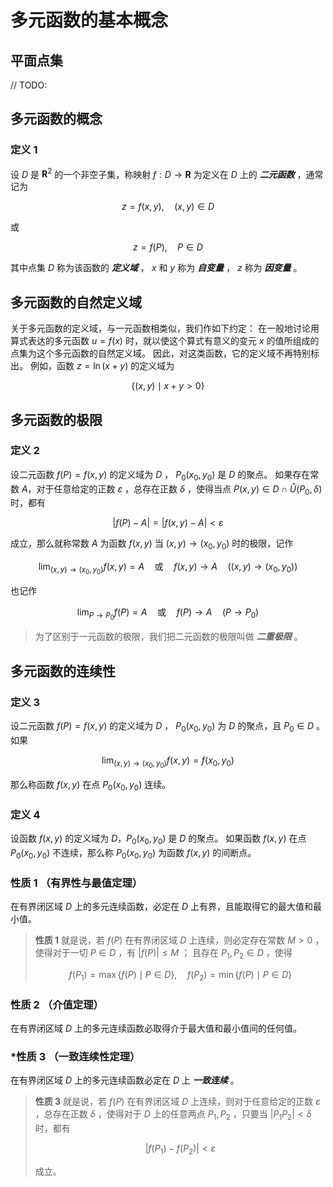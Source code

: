 # 多元函数的基本概念

## 平面点集

// TODO:

## 多元函数的概念

### 定义 1

设 $D$ 是 $\mathbf{R}^2$ 的一个非空子集，称映射 $f: D \rightarrow \mathbf{R}$ 为定义在 $D$ 上的 ***二元函数*** ，通常记为

$$
z = f(x, y), \quad (x, y) \in D
$$

或

$$
z = f(P), \quad P \in D
$$

其中点集 $D$ 称为该函数的 ***定义域*** ，
$x$ 和 $y$ 称为 ***自变量*** ，
$z$ 称为 ***因变量*** 。

## 多元函数的自然定义域

关于多元函数的定义域，与一元函数相类似，我们作如下约定：
在一般地讨论用算式表达的多元函数 $u=f(x)$ 时，就以使这个算式有意义的变元 $x$ 的值所组成的点集为这个多元函数的自然定义域。
因此，对这类函数，它的定义域不再特别标出。
例如，函数 $z = \ln(x+y)$ 的定义域为

$$
\{ (x,y) \mid x+y > 0 \}
$$

## 多元函数的极限

### 定义 2

设二元函数 $f(P) = f(x, y)$ 的定义域为 $D$ ， $P_0(x_0, y_0)$ 是 $D$ 的聚点。
如果存在常数 $A$，对于任意给定的正数 $\varepsilon$ ，总存在正数 $\delta$ ，使得当点 $P(x, y) \in D \cap \mathring{U} (P_0, \delta)$ 时，都有

$$
|f(P) - A| = |f(x, y) - A| < \varepsilon
$$

成立，那么就称常数 $A$ 为函数 $f(x, y)$ 当 $(x, y) \rightarrow (x_0, y_0)$ 时的极限，记作

$$
\lim_{(x, y) \rightarrow (x_0, y_0)} f(x, y) = A
\quad \text{或} \quad
f(x, y) \rightarrow A \quad ((x, y) \rightarrow (x_0, y_0))
$$

也记作

$$
\lim_{P \rightarrow P_0} f(P) = A
\quad \text{或} \quad
f(P) \rightarrow A \quad (P \rightarrow P_0)
$$

> 为了区别于一元函数的极限，我们把二元函数的极限叫做 ***二重极限*** 。

## 多元函数的连续性

### 定义 3

设二元函数 $f(P) = f(x, y)$ 的定义域为 $D$ ， $P_0(x_0, y_0)$ 为 $D$ 的聚点，且 $P_0 \in D$ 。
如果

$$
\lim_{(x, y) \rightarrow (x_0, y_0)} f(x, y) = f(x_0, y_0)
$$

那么称函数 $f(x, y)$ 在点 $P_0(x_0, y_0)$ 连续。

### 定义 4

设函数 $f(x, y)$ 的定义域为 $D$，$P_0(x_0, y_0)$ 是 $D$ 的聚点。
如果函数 $f(x, y)$ 在点 $P_0(x_0, y_0)$ 不连续，那么称 $P_0(x_0, y_0)$ 为函数 $f(x, y)$ 的间断点。

### 性质 1 （有界性与最值定理）

在有界闭区域 $D$ 上的多元连续函数，必定在 $D$ 上有界，且能取得它的最大值和最小值。

> **性质 1** 就是说，若 $f(P)$ 在有界闭区域 $D$ 上连续，则必定存在常数 $M > 0$ ，使得对于一切 $P \in D$ ，有 $|f(P)| \leq M$ ；
> 且存在 $P_1, P_2 \in D$ ，使得
>
> $$
> f(P_1) = \max \{f(P) \mid P \in D\}, \quad f(P_2) = \min \{f(P) \mid P \in D\}
> $$

### 性质 2 （介值定理）

在有界闭区域 $D$ 上的多元连续函数必取得介于最大值和最小值间的任何值。

### *性质 3 （一致连续性定理）

在有界闭区域 $D$ 上的多元连续函数必定在 $D$ 上 ***一致连续*** 。

> **性质 3** 就是说，若 $f(P)$ 在有界闭区域 $D$ 上连续，则对于任意给定的正数 $\varepsilon$ ，总存在正数 $\delta$ ，使得对于 $D$ 上的任意两点 $P_1, P_2$ ，只要当 $|P_1 P_2| < \delta$ 时，都有
>
> $$
> |f(P_1) - f(P_2)| < \varepsilon
> $$ 
>
> 成立。

